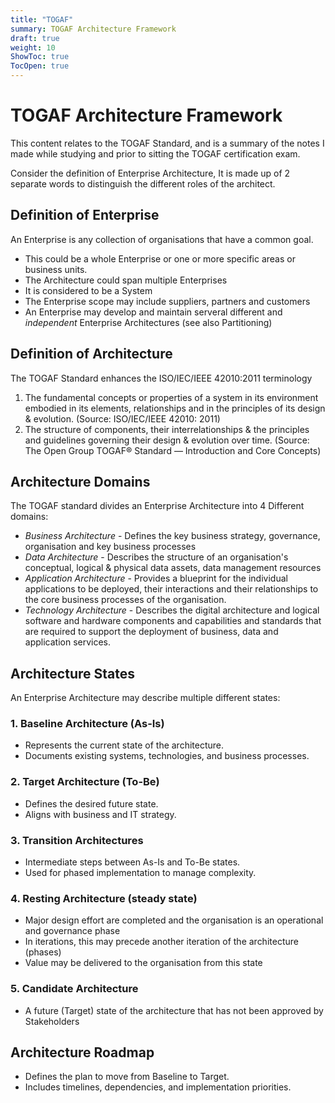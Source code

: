 ```yaml
---
title: "TOGAF"
summary: TOGAF Architecture Framework
draft: true
weight: 10
ShowToc: true
TocOpen: true
---
```


# TOGAF Architecture Framework

This content relates to the TOGAF Standard, and is a summary of the notes I made while studying and prior to sitting the TOGAF certification exam.

Consider the definition of Enterprise Architecture, It is made up of 2 separate words to distinguish the different roles of the architect.

## Definition of Enterprise

An Enterprise is any collection of organisations that have a common goal.
- This could be a whole Enterprise or one or more specific areas or business units.
- The Architecture could span multiple Enterprises
- It is considered to be a System
- The Enterprise scope may include suppliers, partners and customers
- An Enterprise may develop and maintain serveral different and *independent* Enterprise Architectures (see also Partitioning)

## Definition of Architecture
 The TOGAF Standard enhances the ISO/IEC/IEEE 42010:2011 terminology
1. The fundamental concepts or properties of a
system in its environment embodied in its elements,
relationships and in the principles of its design &
evolution.
(Source: ISO/IEC/IEEE 42010: 2011)
2. The structure of components, their
interrelationships & the principles and guidelines
governing their design & evolution over time.
(Source: The Open Group TOGAF® Standard —
Introduction and Core Concepts)

## Architecture Domains

The TOGAF standard divides an Enterprise Architecture into 4 Different domains:
- *Business Architecture* - Defines the key business strategy, governance, organisation and key business processes
- *Data Architecture* - Describes the structure of an organisation's conceptual, logical & physical data assets, data management resources
- *Application Architecture* - Provides a blueprint for the individual applications to be deployed, their interactions and their relationships to the core business processes of the organisation.
- *Technology Architecture* - Describes the digital architecture and logical software and hardware components and capabilities and standards that are required to support the deployment of business, data and application services.

## Architecture States

An Enterprise Architecture may describe multiple different states:

### 1. Baseline Architecture (As-Is)
- Represents the current state of the architecture.
- Documents existing systems, technologies, and business processes.

### 2. Target Architecture (To-Be)
- Defines the desired future state.
- Aligns with business and IT strategy.

### 3. Transition Architectures
- Intermediate steps between As-Is and To-Be states.
- Used for phased implementation to manage complexity.

### 4. Resting Architecture (steady state)
- Major design effort are completed and the organisation is an operational and governance phase
- In iterations, this may precede another iteration of the architecture (phases)
- Value may be delivered to the organisation from this state

### 5. Candidate Architecture
- A future (Target) state of the architecture that has not been approved by Stakeholders

## Architecture Roadmap
- Defines the plan to move from Baseline to Target.
- Includes timelines, dependencies, and implementation priorities.




